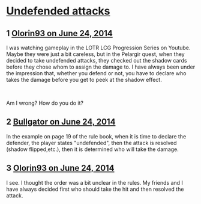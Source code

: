 # [Undefended attacks](https://community.fantasyflightgames.com/topic/109307-undefended-attacks/)

## 1 [Olorin93 on June 24, 2014](https://community.fantasyflightgames.com/topic/109307-undefended-attacks/?do=findComment&comment=1131414)

I was watching gameplay in the LOTR LCG Progression Series on Youtube. Maybe they were just a bit careless, but in the Pelargir quest, when they decided to take undefended attacks, they checked out the shadow cards before they chose whom to assign the damage to. I have always been under the impression that, whether you defend or not, you have to declare who takes the damage before you get to peek at the shadow effect.

 

Am I wrong? How do you do it?

## 2 [Bullgator on June 24, 2014](https://community.fantasyflightgames.com/topic/109307-undefended-attacks/?do=findComment&comment=1131421)

In the example on page 19 of the rule book, when it is time to declare the defender, the player states "undefended", then the attack is resolved (shadow flipped,etc.), then it is determined who will take the damage.

## 3 [Olorin93 on June 24, 2014](https://community.fantasyflightgames.com/topic/109307-undefended-attacks/?do=findComment&comment=1131575)

I see. I thought the order was a bit unclear in the rules. My friends and I have always decided first who should take the hit and then resolved the attack.

